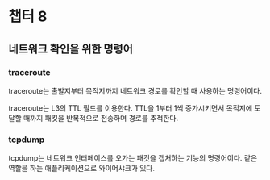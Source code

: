 # 챕터 8

## 네트워크 확인을 위한 명령어

### traceroute

traceroute는 출발지부터 목적지까지 네트워크 경로를 확인할 때 사용하는 명령어이다.

traceroute는 L3의 TTL 필드를 이용한다. TTL을 1부터 1씩 증가시키면서 목적지에 도달할 때까지 패킷을 반복적으로 전송하며 경로를 추적한다.  

### tcpdump

tcpdump는 네트워크 인터페이스를 오가는 패킷을 캡처하는 기능의 명령어이다. 같은 역할을 하는 애플리케이션으로 와이어샤크가 있다.
